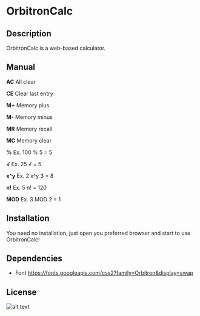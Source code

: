 # **OrbitronCalc** 

## **Description**
OrbitronCalc is a  web-based calculator.

## **Manual**
**AC**  All clear

**CE**  Clear last entry

**M+**  Memory plus

**M-**  Memory minus

**MR**  Memory recall

**MC**  Memory clear

**%**  Ex. 100 % 5 = 5

**√**  Ex. 25 √ = 5

**x^y**  Ex. 2 x^y 3 = 8

**n!**  Ex. 5 n! = 120

**MOD**  Ex. 3 MOD 2 = 1

## **Installation**
You need no installation, just open you preferred browser and start to use OrbitronCalc!

## **Dependencies**
- Font https://fonts.googleapis.com/css2?family=Orbitron&display=swap

## **License**
![alt text](https://upload.wikimedia.org/wikipedia/commons/thumb/9/97/CC_some_rights_reserved_new_2.svg/220px-CC_some_rights_reserved_new_2.svg.png)

